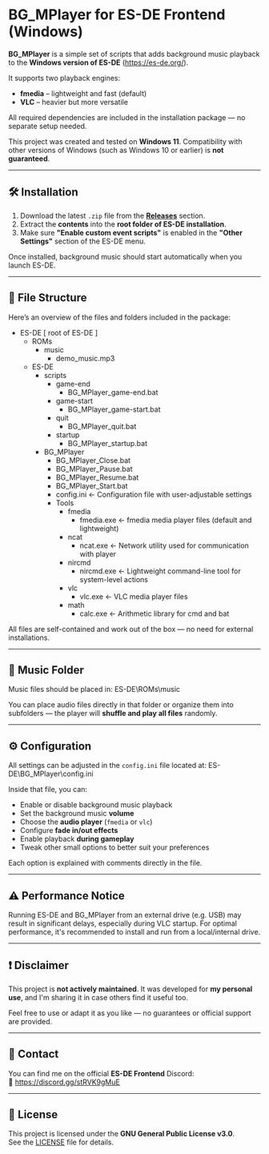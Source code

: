 # BG_MPlayer for ES-DE Frontend (Windows)

**BG_MPlayer** is a simple set of scripts that adds background music playback to the **Windows version of ES-DE** (https://es-de.org/).

It supports two playback engines:  
- **fmedia** – lightweight and fast (default)  
- **VLC** – heavier but more versatile

All required dependencies are included in the installation package — no separate setup needed.

This project was created and tested on **Windows 11**. Compatibility with other versions of Windows (such as Windows 10 or earlier) is **not guaranteed**.

---

## 🛠️ Installation

1. Download the latest `.zip` file from the **[Releases](../../releases)** section.
2. Extract the **contents** into the **root folder of ES-DE installation**.
3. Make sure **"Enable custom event scripts"** is enabled in the **"Other Settings"** section of the ES-DE menu.

Once installed, background music should start automatically when you launch ES-DE.

---

## 📂 File Structure

Here’s an overview of the files and folders included in the package:

- ES-DE [ root of ES-DE ]
  - ROMs
    - music
      - demo_music.mp3
  - ES-DE
    - scripts
      - game-end
        - BG_MPlayer_game-end.bat
      - game-start
        - BG_MPlayer_game-start.bat
      - quit
        - BG_MPlayer_quit.bat
      - startup
        - BG_MPlayer_startup.bat
    - BG_MPlayer
      - BG_MPlayer_Close.bat
      - BG_MPlayer_Pause.bat
      - BG_MPlayer_Resume.bat
      - BG_MPlayer_Start.bat
      - config.ini              ← Configuration file with user-adjustable settings
      - Tools
        - fmedia
          - fmedia.exe     ← fmedia media player files (default and lightweight)
        - ncat
          - ncat.exe       ← Network utility used for communication with player
        - nircmd
          - nircmd.exe     ← Lightweight command-line tool for system-level actions
        - vlc
          - vlc.exe        ← VLC media player files
        - math
          - calc.exe       ← Arithmetic library for cmd and bat

All files are self-contained and work out of the box — no need for external installations.

---

## 🎵 Music Folder

Music files should be placed in: ES-DE\ROMs\music

You can place audio files directly in that folder or organize them into subfolders — the player will **shuffle and play all files** randomly.

---

## ⚙️ Configuration

All settings can be adjusted in the `config.ini` file located at: ES-DE\BG_MPlayer\config.ini

Inside that file, you can:

- Enable or disable background music playback
- Set the background music **volume**
- Choose the **audio player** (`fmedia` or `vlc`)
- Configure **fade in/out effects**
- Enable playback **during gameplay**
- Tweak other small options to better suit your preferences

Each option is explained with comments directly in the file.

---

## ⚠️ Performance Notice

Running ES-DE and BG_MPlayer from an external drive (e.g. USB) may result in significant delays, especially during VLC startup.
For optimal performance, it's recommended to install and run from a local/internal drive.

---

## ❗ Disclaimer

This project is **not actively maintained**. It was developed for **my personal use**, and I'm sharing it in case others find it useful too.

Feel free to use or adapt it as you like — no guarantees or official support are provided.

---

## 💬 Contact

You can find me on the official **ES-DE Frontend** Discord:  
🔗 https://discord.gg/stRVK9gMuE

---

## 📄 License

This project is licensed under the **GNU General Public License v3.0**.  
See the [LICENSE](LICENSE) file for details.

